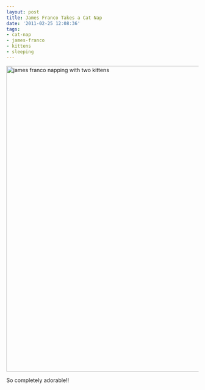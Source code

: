 ```yaml
---
layout: post
title: James Franco Takes a Cat Nap
date: '2011-02-25 12:08:36'
tags:
- cat-nap
- james-franco
- kittens
- sleeping
---
```


<img class="alignnone size-full wp-image-50" title="cat nap" src="http://justinwalker.me/wp-content/uploads/2011/07/cat-nap.jpeg" alt="james franco napping with two kittens" width="600" height="800" />

So completely adorable!!